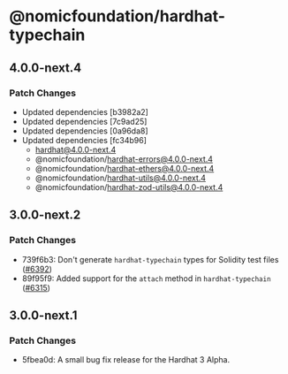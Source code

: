 # @nomicfoundation/hardhat-typechain

## 4.0.0-next.4

### Patch Changes

- Updated dependencies [b3982a2]
- Updated dependencies [7c9ad25]
- Updated dependencies [0a96da8]
- Updated dependencies [fc34b96]
  - hardhat@4.0.0-next.4
  - @nomicfoundation/hardhat-errors@4.0.0-next.4
  - @nomicfoundation/hardhat-ethers@4.0.0-next.4
  - @nomicfoundation/hardhat-utils@4.0.0-next.4
  - @nomicfoundation/hardhat-zod-utils@4.0.0-next.4

## 3.0.0-next.2

### Patch Changes

- 739f6b3: Don't generate `hardhat-typechain` types for Solidity test files ([#6392](https://github.com/NomicFoundation/hardhat/issues/6392))
- 89f95f9: Added support for the `attach` method in `hardhat-typechain` ([#6315](https://github.com/NomicFoundation/hardhat/issues/6315))

## 3.0.0-next.1

### Patch Changes

- 5fbea0d: A small bug fix release for the Hardhat 3 Alpha.
